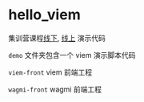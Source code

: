 # hello_viem

集训营课程[线下](https://learnblockchain.cn/openspace/1), [线上](https://learnblockchain.cn/course/28) 演示代码

`demo` 文件夹包含一个 viem 演示脚本代码

`viem-front` viem 前端工程

`wagmi-front` wagmi 前端工程